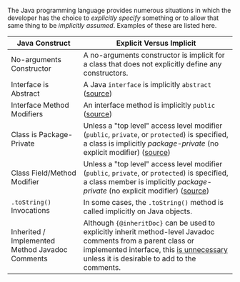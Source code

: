 The Java programming language provides numerous situations in which the developer has the choice to
_explicitly specify_ something or to allow that same thing to be _implicitly assumed_. Examples of these
are listed here.

Java Construct | Explicit Versus Implicit
-------------- | ------------------------
No-arguments Constructor | A no-arguments constructor is implicit for a class that does not explicitly define any constructors.
Interface is Abstract | A Java `interface` is implicitly `abstract` ([source](https://docs.oracle.com/javase/tutorial/reflect/class/classModifiers.html))
Interface Method Modifiers | An interface method is implicitly `public` ([source](https://docs.oracle.com/javase/tutorial/java/IandI/interfaceDef.html))
Class is Package-Private | Unless a "top level" access level modifier (`public`, `private`, or `protected`) is specified, a class is implicitly _package-private_ (no explicit modifier) ([source](https://docs.oracle.com/javase/tutorial/java/javaOO/accesscontrol.html)) 
Class Field/Method Modifier | Unless a "top level" access level modifier (`public`, `private`, or `protected`) is specified, a class member is implicitly _package-private_ (no explicit modifier) ([source](https://docs.oracle.com/javase/tutorial/java/javaOO/accesscontrol.html))
`.toString()` Invocations | In some cases, the `.toString()` method is called implicitly on Java objects.
Inherited / Implemented Method Javadoc Comments | Although `{@inheritDoc}` can be used to explicitly inherit method-level Javadoc comments from a parent class or implemented interface, this [is unnecessary](http://marxsoftware.blogspot.com/2016/11/inheriting-javadoc-method-comments.html) unless it is desirable to add to the comments.
